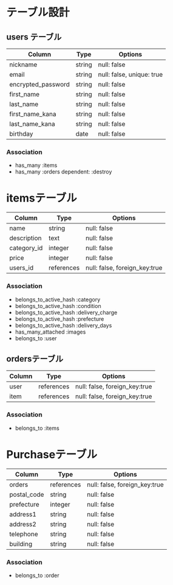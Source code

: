 # テーブル設計

## users テーブル

| Column             | Type       | Options                       |
| ------------------ | ---------- | ----------------------------- |
| nickname           | string     | null: false                   |
| email              | string     | null: false, unique: true     |
| encrypted_password | string     | null: false                   |
| first_name         | string     | null: false                   |
| last_name          | string     | null: false                   |
| first_name_kana    | string     | null: false                   |
| last_name_kana     | string     | null: false                   |
| birthday           | date       | null: false                   |

### Association

* has_many :items
* has_many :orders dependent: :destroy

# itemsテーブル

| Column             | Type       | Options                       |
| ------------------ | ---------- | ----------------------------- |
| name               | string     | null: false                   |
| description        | text       | null: false                   |
| category_id        | integer    | null: false                   |
| price              | integer    | null: false                   |
| users_id           | references | null: false, foreign_key:true |




### Association

* belongs_to_active_hash :category
* belongs_to_active_hash :condition
* belongs_to_active_hash :delivery_charge
* belongs_to_active_hash :prefecture
* belongs_to_active_hash :delivery_days
* has_many_attached :images
* belongs_to :user

## ordersテーブル

| Column  | Type       | Options                       |
| ------- | ---------- | ----------------------------- |
| user    | references | null: false, foreign_key:true |
| item    | references | null: false, foreign_key:true |

### Association

* belongs_to :items

# Purchaseテーブル

| Column             | Type       | Options                       |
| ------------------ | ---------- | ----------------------------- |
| orders             | references | null: false, foreign_key:true |
| postal_code        | string     | null: false                   |
| prefecture         | integer    | null: false                   |
| address1           | string     | null: false                   |
| address2           | string     | null: false                   |
| telephone          | string     | null: false                   |
| building　         | string     | null: false                   |

### Association

* belongs_to :order
